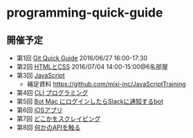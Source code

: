 # programming-quick-guide

## 開催予定

- 第1回 [Git Quick Guide](https://github.com/syokenz/programming-quick-guide/tree/master/20160627_git) 2016/06/27 16:00-17:30
- 第2回 [HTMLとCSS](https://github.com/syokenz/programming-quick-guide/tree/master/20160704_html) 2016/07/04 14:00-15:00@6名部屋
- 第3回 [JavaScript](https://github.com/syokenz/programming-quick-guide/tree/master/2016xxxx_javascript)
  - 補足資料 https://github.com/mixi-inc/JavaScriptTraining
- 第4回 [CLI プログラミング]()
- 第5回 [Bot Mac にログインしたらSlackに通知するbot]()
- 第6回 [iOSアプリ]()
- 第7回 [どこかをスクレイピング]()
- 第8回 [何かのAPIを触る]()
